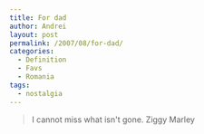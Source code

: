 ```yaml
---
title: For dad
author: Andrei
layout: post
permalink: /2007/08/for-dad/
categories:
  - Definition
  - Favs
  - Romania
tags:
  - nostalgia
---
```

> I cannot miss what isn't gone. Ziggy Marley